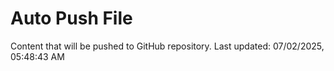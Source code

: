 # Auto Push File

Content that will be pushed to GitHub repository.
Last updated: 07/02/2025, 05:48:43 AM